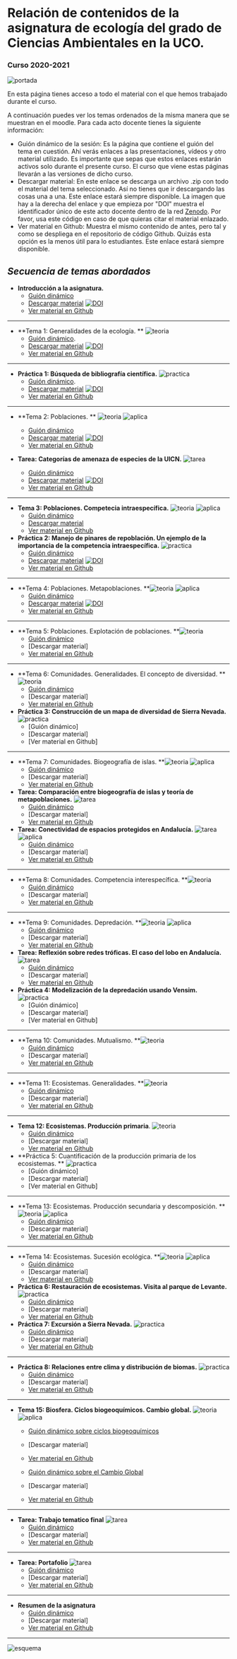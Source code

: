 # Relación de contenidos de la asignatura de **ecología** del grado de Ciencias Ambientales en la UCO.

### Curso 2020-2021

![portada](https://github.com/aprendiendo-cosas/ecologia_CCAA_UCO/raw/master/imagenes/portada.jpg)



En esta página tienes acceso a todo el material con el que hemos trabajado durante el curso. 

A continuación puedes ver los temas ordenados de la misma manera que se muestran en el moodle. Para cada acto docente tienes la siguiente información:
+ Guión dinámico de la sesión: Es la página que contiene el guión del tema en cuestión. Ahí verás enlaces a las presentaciones, vídeos y otro material utilizado. Es importante que sepas que estos enlaces estarán activos solo durante el presente curso. El curso que viene estas páginas llevarán a las versiones de dicho curso. 
+ Descargar material: En este enlace se descarga un archivo .zip con todo el material del tema seleccionado. Así no tienes que ir descargando las cosas una a una. Este enlace estará siempre disponible. La imagen que hay a la derecha del enlace y que empieza por "DOI" muestra el identificador único de este acto docente dentro de la red [Zenodo](https://zenodo.org/). Por favor, usa este código en caso de que quieras citar el material enlazado.
+ Ver material en Github: Muestra el mismo contenido de antes, pero tal y como se despliega en el repositorio de código Github. Quizás esta opción es la menos útil para lo estudiantes. Este enlace estará siempre disponible.




## *Secuencia de temas abordados* 

+ **Introducción a la asignatura.** 
  + [Guión dinámico](https://aprendiendo-cosas.github.io/Te_intro_asignatura_ecologia_ccaa/guion_introduccion_asignatura.html) 
  + [Descargar material](https://zenodo.org/record/4579826/files/aprendiendo-cosas/intro_asignatura_ecologia_ccaa-2020-2021.zip?download=1)  [![DOI](https://zenodo.org/badge/DOI/10.5281/zenodo.4579826.svg)](https://doi.org/10.5281/zenodo.4579826)
  + [Ver material en Github](https://github.com/aprendiendo-cosas/intro_asignatura_ecologia_ccaa/tree/2020-2021) 
***
+ **Tema 1: Generalidades de la ecología. ** <img src="https://github.com/aprendiendo-cosas/ecologia_CCAA_UCO/raw/master/imagenes/teoria.png" alt="teoria" style="zoom:100%;" /> 
  + [Guión dinámico](https://aprendiendo-cosas.github.io/Te_generalidades_ecologia_ccaa/guion_generalidades_ecologia.html). 
  + [Descargar material](https://zenodo.org/record/4587572/files/aprendiendo-cosas/Te_generalidades_ecologia_ccaa-v.2020-2021.zip?download=1) [![DOI](https://zenodo.org/badge/DOI/10.5281/zenodo.4587572.svg)](https://doi.org/10.5281/zenodo.4587572)
  + [Ver material en Github](https://github.com/aprendiendo-cosas/Te_generalidades_ecologia_ccaa/tree/v.2020-2021)
***
+ **Práctica 1: Búsqueda de bibliografía científica.** <img src="https://github.com/aprendiendo-cosas/ecologia_CCAA_UCO/raw/master/imagenes/practica.png" alt="practica" style="zoom:100%;" /> 
  + [Guión dinámico](https://aprendiendo-cosas.github.io/P_biblio_ecologia_ccaa/guion_practica_biblio.html). 
  + [Descargar material](https://zenodo.org/record/4587972/files/aprendiendo-cosas/P_biblio_ecologia_ccaa-2020-2021.zip?download=1) [![DOI](https://zenodo.org/badge/DOI/10.5281/zenodo.4587972.svg)](https://doi.org/10.5281/zenodo.4587972)
  + [Ver material en Github](https://github.com/aprendiendo-cosas/P_biblio_ecologia_ccaa/tree/2020-2021)
***
+ **Tema 2: Poblaciones. ** <img src="https://github.com/aprendiendo-cosas/ecologia_CCAA_UCO/raw/master/imagenes/teoria.png" alt="teoria" style="zoom:100%;" /> <img src="https://github.com/aprendiendo-cosas/ecologia_CCAA_UCO/raw/master/imagenes/aplicacion.png" alt="aplica" style="zoom:100%;" />
  + [Guión dinámico](https://aprendiendo-cosas.github.io/Te_poblaciones_ecologia_ccaa/guion_poblaciones_general.html)
  + [Descargar material](https://zenodo.org/record/4056811/files/fjbonet/poblaciones-v.2019-2020.zip?download=1) [![DOI](https://zenodo.org/badge/DOI/10.5281/zenodo.4056811.svg)](https://doi.org/10.5281/zenodo.4056811) 
  + [Ver material en Github](https://github.com/aprendiendo-cosas/Te_poblaciones_ecologia_ccaa/tree/v.2019-2020)

+ **Tarea: Categorías de amenaza de especies de la UICN.** <img src="https://github.com/aprendiendo-cosas/ecologia_CCAA_UCO/raw/master/imagenes/tarea.png" alt="tarea" style="zoom:100%;" /> 
  + [Guión dinámico](https://aprendiendo-cosas.github.io/A_sp_amenazadas_ecologia_ccaa/guion_actividad_UICN.html)
  + [Descargar material](https://zenodo.org/record/4737755/files/aprendiendo-cosas/A_sp_amenazadas_ecologia_ccaa-v.2020-2021.zip?download=1) [![DOI](https://zenodo.org/badge/DOI/10.5281/zenodo.4737755.svg)](https://doi.org/10.5281/zenodo.4737755)
  +  [Ver material en Github](https://github.com/aprendiendo-cosas/A_sp_amenazadas_ecologia_ccaa/tree/v.2020-2021)
***
+ **Tema 3: Poblaciones. Competecia intraespecífica.** <img src="https://github.com/aprendiendo-cosas/ecologia_CCAA_UCO/raw/master/imagenes/teoria.png" alt="teoria" style="zoom:100%;" /> <img src="https://github.com/aprendiendo-cosas/ecologia_CCAA_UCO/raw/master/imagenes/aplicacion.png" alt="aplica" style="zoom:100%;" />
  + [Guión dinámico](https://aprendiendo-cosas.github.io/Te_poblaciones_comp_intra_ecologia_ccaa/guion_competencia_intraespecifica.html)
  + [Descargar material](https://github.com/aprendiendo-cosas/Te_poblaciones_comp_intra_ecologia_ccaa/archive/refs/tags/v.2020-2021.zip)
  + [Ver material en Github](https://github.com/aprendiendo-cosas/Te_poblaciones_comp_intra_ecologia_ccaa/tree/v.2020-2021)
+ **Práctica 2: Manejo de pinares de repoblación. Un ejemplo de la importancia de la competencia intraespecífica.** <img src="https://github.com/aprendiendo-cosas/ecologia_CCAA_UCO/raw/master/imagenes/practica.png" alt="practica" style="zoom:100%;" /> 
  + [Guión dinámico](https://aprendiendo-cosas.github.io/P_comp_intra_ecologia_CCAA/guion_competencia_intraespecifica_pinares.html)
  + [Descargar material](https://zenodo.org/record/4850528/files/aprendiendo-cosas/P_comp_intra_ecologia_CCAA-v.2020-2021.zip?download=1) [![DOI](https://zenodo.org/badge/DOI/10.5281/zenodo.4850528.svg)](https://doi.org/10.5281/zenodo.4850528)
  + [Ver material en Github](https://github.com/aprendiendo-cosas/P_comp_intra_ecologia_CCAA/tree/v.2020-2021) 
***
+ **Tema 4: Poblaciones. Metapoblaciones. **<img src="https://github.com/aprendiendo-cosas/ecologia_CCAA_UCO/raw/master/imagenes/teoria.png" alt="teoria" style="zoom:100%;" /> <img src="https://github.com/aprendiendo-cosas/ecologia_CCAA_UCO/raw/master/imagenes/aplicacion.png" alt="aplica" style="zoom:100%;" />
  + [Guión dinámico](https://aprendiendo-cosas.github.io/Te_metapoblaciones_ecologia_ccaa/guion_metapoblaciones.html)
  + [Descargar material](https://zenodo.org/record/4850538/files/aprendiendo-cosas/Te_metapoblaciones_ecologia_ccaa-v.2020-2021.zip?download=1) [![DOI](https://zenodo.org/badge/DOI/10.5281/zenodo.4850538.svg)](https://doi.org/10.5281/zenodo.4850538)
  + [Ver material en Github](https://github.com/aprendiendo-cosas/Te_metapoblaciones_ecologia_ccaa/tree/v.2020-2021)
***
+ **Tema 5: Poblaciones. Explotación de poblaciones. **<img src="https://github.com/aprendiendo-cosas/ecologia_CCAA_UCO/raw/master/imagenes/teoria.png" alt="teoria" style="zoom:100%;" /> 
  + [Guión dinámico](https://aprendiendo-cosas.github.io/Te_poblaciones_explotacion_ecologia_ccaa/guion_explotacion_poblaciones.html)
  + [Descargar material]
  + [Ver material en Github](https://github.com/aprendiendo-cosas/Te_poblaciones_explotacion_ecologia_ccaa/tree/v.2020-2021)
***
+ **Tema 6: Comunidades. Generalidades. El concepto de diversidad. **<img src="https://github.com/aprendiendo-cosas/ecologia_CCAA_UCO/raw/master/imagenes/teoria.png" alt="teoria" style="zoom:100%;" />
  + [Guión dinámico](https://aprendiendo-cosas.github.io/Te_comunidades_diversidad_ecologia_ccaa/guion_comunidades_diversidad.html)
  + [Descargar material]
  + [Ver material en Github](https://github.com/aprendiendo-cosas/Te_comunidades_diversidad_ecologia_ccaa/tree/v.2020-2021)
+ **Práctica 3: Construcción de un mapa de diversidad de Sierra Nevada.** <img src="https://github.com/aprendiendo-cosas/ecologia_CCAA_UCO/raw/master/imagenes/practica.png" alt="practica" style="zoom:100%;" /> 
  + [Guión dinámico]
  + [Descargar material]
  + [Ver material en Github]
***
+ **Tema 7: Comunidades. Biogeografía de islas. **<img src="https://github.com/aprendiendo-cosas/ecologia_CCAA_UCO/raw/master/imagenes/teoria.png" alt="teoria" style="zoom:100%;" /> <img src="https://github.com/aprendiendo-cosas/ecologia_CCAA_UCO/raw/master/imagenes/aplicacion.png" alt="aplica" style="zoom:100%;" />
  + [Guión dinámico](https://aprendiendo-cosas.github.io/Te_comunidades_biogeo_islas_ecologia_ccaa/guion_comunidades_biogeografia_islas.html)
  + [Descargar material]
  + [Ver material en Github](https://github.com/aprendiendo-cosas/Te_comunidades_biogeo_islas_ecologia_ccaa/tree/v.2020-2021)
+ **Tarea: Comparación entre biogeografía de islas y teoría de metapoblaciones.** <img src="https://github.com/aprendiendo-cosas/ecologia_CCAA_UCO/raw/master/imagenes/tarea.png" alt="tarea" style="zoom:100%;" /> 
  + [Guión dinámico](https://aprendiendo-cosas.github.io/A_biogeo_vs_metapobla_ecologia_ccaa/guion_actividad_biogeoislas_vs_metapoblaciones.html)
  + [Descargar material]
  +  [Ver material en Github](https://github.com/aprendiendo-cosas/A_biogeo_vs_metapobla_ecologia_ccaa/tree/v.2020-2021)
+ **Tarea: Conectividad de espacios protegidos en Andalucía.** <img src="https://github.com/aprendiendo-cosas/ecologia_CCAA_UCO/raw/master/imagenes/tarea.png" alt="tarea" style="zoom:100%;" /> <img src="https://github.com/aprendiendo-cosas/ecologia_CCAA_UCO/raw/master/imagenes/aplicacion.png" alt="aplica" style="zoom:100%;" />
  + [Guión dinámico](https://aprendiendo-cosas.github.io/A_corredores_ecologia_ccaa/guion_corredores_ecologicos_andalucia.html)
  + [Descargar material]
  +  [Ver material en Github](https://github.com/aprendiendo-cosas/A_corredores_ecologia_ccaa/tree/v.2020-2021)
***
+ **Tema 8: Comunidades. Competencia interespecífica. **<img src="https://github.com/aprendiendo-cosas/ecologia_CCAA_UCO/raw/master/imagenes/teoria.png" alt="teoria" style="zoom:100%;" /> 
  + [Guión dinámico](https://aprendiendo-cosas.github.io/Te_comp_inter_ecologia_ccaa/guion_competencia_interespecifica.html)
  + [Descargar material]
  + [Ver material en Github](https://github.com/aprendiendo-cosas/Te_comp_inter_ecologia_ccaa/tree/v.2020-2021)
***
+ **Tema 9: Comunidades. Depredación. **<img src="https://github.com/aprendiendo-cosas/ecologia_CCAA_UCO/raw/master/imagenes/teoria.png" alt="teoria" style="zoom:100%;" /> <img src="https://github.com/aprendiendo-cosas/ecologia_CCAA_UCO/raw/master/imagenes/aplicacion.png" alt="aplica" style="zoom:100%;" />
  + [Guión dinámico](https://aprendiendo-cosas.github.io/A_lobo_andalucia_ecologia_ccaa/guion_reintroduccion_lobo.html)
  + [Descargar material]
  + [Ver material en Github](https://github.com/aprendiendo-cosas/Te_depredacion_ecologia_ccaa/tree/v.2020-202)
+ **Tarea: Reflexión sobre redes tróficas. El caso del lobo en Andalucía.**  <img src="https://github.com/aprendiendo-cosas/ecologia_CCAA_UCO/raw/master/imagenes/tarea.png" alt="tarea" style="zoom:100%;" /> 
  + [Guión dinámico](https://aprendiendo-cosas.github.io/A_lobo_andalucia_ecologia_ccaa/guion_reintroduccion_lobo.html)
  + [Descargar material]
  + [Ver material en Github](https://github.com/aprendiendo-cosas/A_lobo_andalucia_ecologia_ccaa/tree/v.2020-2021)
+ **Práctica 4: Modelización de la depredación usando Vensim.**  <img src="https://github.com/aprendiendo-cosas/ecologia_CCAA_UCO/raw/master/imagenes/practica.png" alt="practica" style="zoom:100%;" /> 
  + [Guión dinámico]
  + [Descargar material]
  + [Ver material en Github]
***
+ **Tema 10: Comunidades. Mutualismo. **<img src="https://github.com/aprendiendo-cosas/ecologia_CCAA_UCO/raw/master/imagenes/teoria.png" alt="teoria" style="zoom:100%;" /> 
  + [Guión dinámico](https://aprendiendo-cosas.github.io/Te_mutualismo_ecologia_ccaa/guion_mutualismo.html)
  + [Descargar material]
  + [Ver material en Github](https://github.com/aprendiendo-cosas/Te_mutualismo_ecologia_ccaa/tree/v.2020-2021)
***
+ **Tema 11: Ecosistemas. Generalidades. **<img src="https://github.com/aprendiendo-cosas/ecologia_CCAA_UCO/raw/master/imagenes/teoria.png" alt="teoria" style="zoom:100%;" /> 
  + [Guión dinámico](https://aprendiendo-cosas.github.io/Te_ecosistemas_ecologia_ccaa/guion_ecosistemas.html)
  + [Descargar material]
  + [Ver material en Github](https://github.com/aprendiendo-cosas/Te_ecosistemas_ecologia_ccaa/tree/v.2020-2021)
***
+ **Tema 12: Ecosistemas. Producción primaria**. <img src="https://github.com/aprendiendo-cosas/ecologia_CCAA_UCO/raw/master/imagenes/teoria.png" alt="teoria" style="zoom:100%;" /> 
  + [Guión dinámico](https://aprendiendo-cosas.github.io/Te_ecosistemas_prod_primaria_ecologia_ccaa/guion_produccion_primaria.html)
  + [Descargar material]
  + [Ver material en Github](https://github.com/aprendiendo-cosas/Te_ecosistemas_prod_primaria_ecologia_ccaa/tree/v.2020-2021)
+ **Práctica 5: Cuantificación de la producción primaria de los ecosistemas. ** <img src="https://github.com/aprendiendo-cosas/ecologia_CCAA_UCO/raw/master/imagenes/practica.png" alt="practica" style="zoom:100%;" /> 
  + [Guión dinámico]
  + [Descargar material]
  + [Ver material en Github]
***
+ **Tema 13: Ecosistemas. Producción secundaria y descomposición. ** <img src="https://github.com/aprendiendo-cosas/ecologia_CCAA_UCO/raw/master/imagenes/teoria.png" alt="teoria" style="zoom:100%;" /> <img src="https://github.com/aprendiendo-cosas/ecologia_CCAA_UCO/raw/master/imagenes/aplicacion.png" alt="aplica" style="zoom:100%;" />
  + [Guión dinámico](https://aprendiendo-cosas.github.io/Te_ecosistemas_prod_sec_descomp_ecologia_ccaa/guion_prod_secundaria_descomposicion.html)
  + [Descargar material]
  + [Ver material en Github](https://github.com/aprendiendo-cosas/Te_ecosistemas_prod_sec_descomp_ecologia_ccaa/tree/v.2020-2021)
***
+ **Tema 14: Ecosistemas. Sucesión ecológica. **<img src="https://github.com/aprendiendo-cosas/ecologia_CCAA_UCO/raw/master/imagenes/teoria.png" alt="teoria" style="zoom:100%;" /> <img src="https://github.com/aprendiendo-cosas/ecologia_CCAA_UCO/raw/master/imagenes/aplicacion.png" alt="aplica" style="zoom:100%;" />
  + [Guión dinámico](https://aprendiendo-cosas.github.io/Te_ecosistemas_sucesion_ecologia_ccaa/guion_sucesion.html)
  + [Descargar material]
  + [Ver material en Github](https://github.com/aprendiendo-cosas/Te_ecosistemas_sucesion_ecologia_ccaa/tree/v.2020-2021)
+ **Práctica 6: Restauración de ecosistemas. Visita al parque de Levante.** <img src="https://github.com/aprendiendo-cosas/ecologia_CCAA_UCO/raw/master/imagenes/practica.png" alt="practica" style="zoom:100%;" /> 
  + [Guión dinámico](https://aprendiendo-cosas.github.io/P_parque_levante_ecologia_ccaa/guion_visita_parque_levante.html)
  + [Descargar material]
  + [Ver material en Github](https://github.com/aprendiendo-cosas/P_parque_levante_ecologia_ccaa/tree/v.2020-2021)
+ **Práctica 7: Excursión a Sierra Nevada.** <img src="https://github.com/aprendiendo-cosas/ecologia_CCAA_UCO/raw/master/imagenes/practica.png" alt="practica" style="zoom:100%;" /> 
  + [Guión dinámico](https://aprendiendo-cosas.github.io/C_sierra_nevada_ecologia_ccaa/guion_salida_sierra_nevada.html)
  + [Descargar material]
  + [Ver material en Github](https://github.com/aprendiendo-cosas/C_sierra_nevada_ecologia_ccaa/tree/v.2020-2021)
***
+ **Práctica 8: Relaciones entre clima y distribución de biomas.** <img src="https://github.com/aprendiendo-cosas/ecologia_CCAA_UCO/raw/master/imagenes/practica.png" alt="practica" style="zoom:100%;" /> 
  + [Guión dinámico](https://aprendiendo-cosas.github.io/P_biomas_ecologia_ccaa/guion_practica_biomas_vs_clima.html)
  + [Descargar material]
  + [Ver material en Github](https://github.com/aprendiendo-cosas/P_biomas_ecologia_ccaa/tree/v.2020-2021) 
***
+ **Tema 15: Biosfera. Ciclos biogeoquímicos. Cambio global.** <img src="https://github.com/aprendiendo-cosas/ecologia_CCAA_UCO/raw/master/imagenes/teoria.png" alt="teoria" style="zoom:100%;" /> <img src="https://github.com/aprendiendo-cosas/ecologia_CCAA_UCO/raw/master/imagenes/aplicacion.png" alt="aplica" style="zoom:100%;" />
  
  + [Guión dinámico sobre ciclos biogeoquímicos](https://aprendiendo-cosas.github.io/Te_ciclos_biogeo_ecologia_ccaa/guion_ciclos_biogeoquimicos.html)
  + [Descargar material]
  + [Ver material en Github](https://github.com/aprendiendo-cosas/Te_ciclos_biogeo_ecologia_ccaa/tree/v.2020-2021)
  
  
  
  + [Guión dinámico sobre el Cambio Global](https://aprendiendo-cosas.github.io/Te_cambio_global_ecologia_ccaa/guion_cambio_global.html)
  + [Descargar material]
  + [Ver material en Github](https://github.com/aprendiendo-cosas/Te_cambio_global_ecologia_ccaa/tree/v.2020-2021)
***

+ **Tarea: Trabajo tematico final**  <img src="https://github.com/aprendiendo-cosas/ecologia_CCAA_UCO/raw/master/imagenes/tarea.png" alt="tarea" style="zoom:100%;" /> 
  + [Guión dinámico](https://aprendiendo-cosas.github.io/T_trabajo_tematico_ecologia_ccaa/guion_trabajo_tematico.html)
  + [Descargar material]
  + [Ver material en Github](https://github.com/aprendiendo-cosas/T_trabajo_tematico_ecologia_ccaa/tree/v.2020-2021)
***
+ **Tarea: Portafolio**  <img src="https://github.com/aprendiendo-cosas/ecologia_CCAA_UCO/raw/master/imagenes/tarea.png" alt="tarea" style="zoom:100%;" /> 
  + [Guión dinámico](https://aprendiendo-cosas.github.io/T_portafolio_ecologia_ccaa/guion_portafolio.html)
  + [Descargar material]
  + [Ver material en Github](https://github.com/aprendiendo-cosas/T_portafolio_ecologia_ccaa/tree/v.2020-2021)
***
+ **Resumen de la asignatura** 
  + [Guión dinámico](https://aprendiendo-cosas.github.io/resumen_ecologia_ccaa/resumen_asignatura.html)
  + [Descargar material]
  + [Ver material en Github](https://github.com/aprendiendo-cosas/resumen_evaluacion_ecologia_ccaa/tree/v.2020-2021)
***





![esquema](https://github.com/aprendiendo-cosas/resumen_evaluacion_ecologia_ccaa/raw/main/imagenes/niveles_actividades.png)












